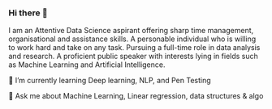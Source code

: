 ### Hi there 👋
I am an Attentive Data Science aspirant offering sharp time management, organisational and assistance skills.
A personable individual who is willing to work hard and take on any task.
Pursuing a full-time role in data analysis and research.
A proficient public speaker with interests lying in fields such as Machine Learning and Artificial Intelligence.

🌱 I’m currently learning Deep learning, NLP, and Pen Testing

💬 Ask me about Machine Learning, Linear regression, data structures & algo


<!--
**Spartan-119/Spartan-119** is a ✨ _special_ ✨ repository because its `README.md` (this file) appears on your GitHub profile.

Here are some ideas to get you started:

- 🔭 I’m currently working on ...
- 🌱 I’m currently learning Deep learning, NLP, and Pen Testing
- 👯 I’m looking to collaborate on ...
- 🤔 I’m looking for help with ...
- 💬 Ask me about Machine Learning, Linear regression, data structures & algo
- 📫 How to reach me: ...
- 😄 Pronouns: ...
- ⚡ Fun fact: ...
-->
